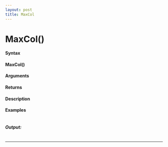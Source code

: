 ```yaml
---
layout: post
title: MaxCol
---
```


# MaxCol()


#### Syntax

#### MaxCol()

#### Arguments

#### Returns

#### Description

#### Examples

```

```

##### Output:

```

```

---